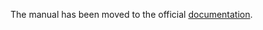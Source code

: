 The manual has been moved to the official [documentation](https://insight-platform.github.io/Savant/savant_101/10_adapters.html).
